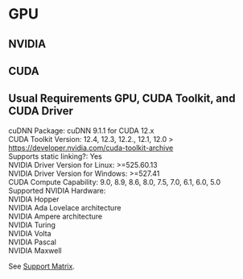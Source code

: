 # GPU

## NVIDIA
## CUDA

## Usual Requirements GPU, CUDA Toolkit, and CUDA Driver 
cuDNN Package: cuDNN 9.1.1 for CUDA 12.x   
CUDA Toolkit Version: 12.4, 12.3, 12.2., 12.1, 12.0 > https://developer.nvidia.com/cuda-toolkit-archive  
Supports static linking?: Yes  
NVIDIA Driver Version for Linux: >=525.60.13  
NVIDIA Driver Version for Windows: >=527.41  
CUDA Compute Capability: 9.0, 8.9, 8.6, 8.0, 7.5, 7.0, 6.1, 6.0, 5.0  
Supported NVIDIA Hardware:   
	NVIDIA Hopper  
	NVIDIA Ada Lovelace architecture  
	NVIDIA Ampere architecture  
	NVIDIA Turing  
	NVIDIA Volta  
	NVIDIA Pascal  
	NVIDIA Maxwell  

See [Support Matrix](https://docs.nvidia.com/deeplearning/cudnn/latest/reference/support-matrix.html).




